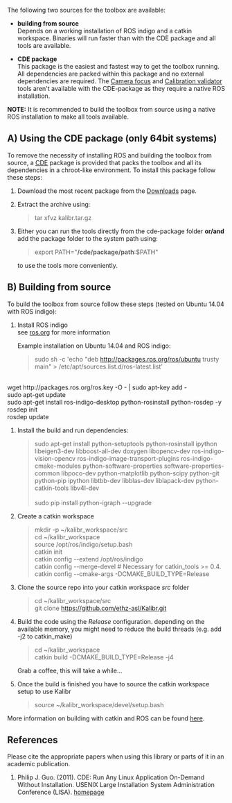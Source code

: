 The following two sources for the toolbox are available:

* **building from source**<br>
    Depends on a working installation of ROS indigo and a catkin workspace. Binaries will run faster than with the CDE package and all tools are available.

* **CDE package**<br>
    This package is the easiest and fastest way to get the toolbox running. All dependencies are packed within this package and no external dependencies are required. The [Camera focus](camera-focus) and [Calibration validator](calibration-validator) tools aren't available with the CDE-package as they require a native ROS installation.

**NOTE:** It is recommended to build the toolbox from source using a native ROS installation to make all tools available.

## A) Using the CDE package (only 64bit systems)
To remove the necessity of installing ROS and building the toolbox from source, a [CDE](#guo) package is provided that packs the toolbox and all its dependencies in a chroot-like environment. To install this package follow these steps:

1. Download the most recent package from the [Downloads](downloads) page.

1. Extract the archive using:

    > tar xfvz kalibr.tar.gz

1. Either you can run the tools directly from the cde-package folder
    **or/and**
    add the package folder to the system path using:

    > export PATH="**/cde/package/path**:$PATH"

    to use the tools more conveniently.

## B) Building from source
To build the toolbox from source follow these steps (tested on Ubuntu 14.04 with ROS indigo):

1. Install ROS indigo <br>
    see [ros.org](http://wiki.ros.org/ROS/Installation) for more information

    Example installation on Ubuntu 14.04 and ROS indigo:

    >sudo sh -c 'echo "deb http://packages.ros.org/ros/ubuntu trusty main" > /etc/apt/sources.list.d/ros-latest.list'
<br>
    wget http://packages.ros.org/ros.key -O - | sudo apt-key add - <br>
    sudo apt-get update  <br>
    sudo apt-get install ros-indigo-desktop python-rosinstall python-rosdep -y <br>
    rosdep init <br>
    rosdep update <br>

1. Install the build and run dependencies:

    >sudo apt-get install python-setuptools python-rosinstall ipython libeigen3-dev libboost-all-dev doxygen libopencv-dev ros-indigo-vision-opencv ros-indigo-image-transport-plugins ros-indigo-cmake-modules python-software-properties software-properties-common libpoco-dev python-matplotlib python-scipy python-git python-pip ipython libtbb-dev libblas-dev liblapack-dev python-catkin-tools libv4l-dev <br> <br>
    sudo pip install python-igraph --upgrade

1. Create a catkin workspace<br>

    >mkdir -p ~/kalibr_workspace/src <br>
    cd ~/kalibr_workspace <br>
    source /opt/ros/indigo/setup.bash <br>
    catkin init <br>
    catkin config --extend /opt/ros/indigo <br>
    catkin config --merge-devel # Necessary for catkin_tools >= 0.4. <br>
    catkin config --cmake-args -DCMAKE_BUILD_TYPE=Release

1. Clone the source repo into your catkin workspace _src_ folder <br>
    >cd ~/kalibr_workspace/src <br>
    git clone https://github.com/ethz-asl/Kalibr.git

1. Build the code using the _Release_ configuration.
    depending on the available memory, you might need to reduce the build threads (e.g. add -j2 to catkin_make) <br>

    > cd ~/kalibr_workspace <br>
    catkin build -DCMAKE_BUILD_TYPE=Release -j4

    Grab a coffee, this will take a while... <br>

1. Once the build is finished you have to source the catkin workspace setup to use Kalibr

    > source ~/kalibr_workspace/devel/setup.bash

More information on building with catkin and ROS can be found [here](http://wiki.ros.org/catkin/Tutorials).

## References
Please cite the appropriate papers when using this library or parts of it in an academic publication.

1. <a name="guo"></a> Philip J. Guo. (2011). CDE: Run Any Linux Application On-Demand Without Installation.  USENIX Large Installation System Administration Conference (LISA). [homepage](http://www.pgbovine.net/cde.html)